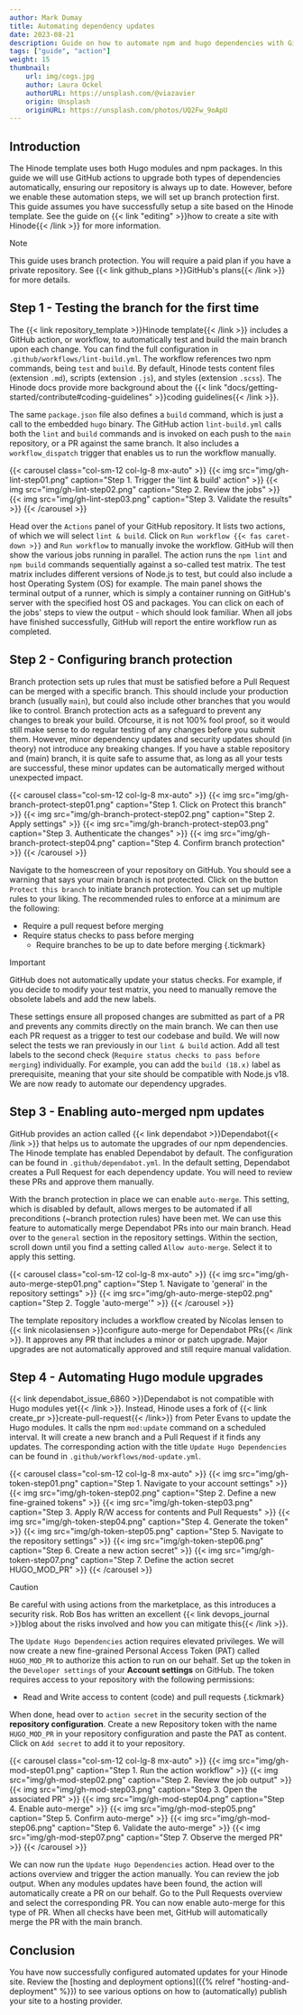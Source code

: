 ```yaml
---
author: Mark Dumay
title: Automating dependency updates
date: 2023-08-21
description: Guide on how to automate npm and hugo dependencies with GitHub actions.
tags: ["guide", "action"]
weight: 15
thumbnail: 
    url: img/cogs.jpg
    author: Laura Ockel
    authorURL: https://unsplash.com/@viazavier
    origin: Unsplash
    originURL: https://unsplash.com/photos/UQ2Fw_9oApU
---
```


## Introduction

The Hinode template uses both Hugo modules and npm packages. In this guide we will use GitHub actions to upgrade both types of dependencies automatically, ensuring our repository is always up to date. However, before we enable these automation steps, we will set up branch protection first. This guide assumes you have successfully setup a site based on the Hinode template. See the guide on {{< link "editing" >}}how to create a site with Hinode{{< /link >}} for more information.

> [!NOTE]
> This guide uses branch protection. You will require a paid plan if you have a private repository. See {{< link github_plans >}}GitHub's plans{{< /link >}} for more details.

## Step 1 - Testing the branch for the first time

The {{< link repository_template >}}Hinode template{{< /link >}} includes a GitHub action, or workflow, to automatically test and build the main branch upon each change. You can find the full configuration in `.github/workflows/lint-build.yml`. The workflow references two npm commands, being `test` and `build`. By default, Hinode tests content files (extension `.md`), scripts (extension `.js`), and styles (extension `.scss`). The Hinode docs provide more background about the {{< link "docs/getting-started/contribute#coding-guidelines" >}}coding guidelines{{< /link >}}.

The same `package.json` file also defines a `build` command, which is just a call to the embedded `hugo` binary. The GitHub action `lint-build.yml` calls both the `lint` and `build` commands and is invoked on each push to the `main` repository, or a PR against the same branch. It also includes a `workflow_dispatch` trigger that enables us to run the workflow manually.

{{< carousel class="col-sm-12 col-lg-8 mx-auto" >}}
  {{< img src="img/gh-lint-step01.png" caption="Step 1. Trigger the 'lint & build' action" >}}
  {{< img src="img/gh-lint-step02.png" caption="Step 2. Review the jobs" >}}
  {{< img src="img/gh-lint-step03.png" caption="Step 3. Validate the results" >}}
{{< /carousel >}}

Head over the `Actions` panel of your GitHub repository. It lists two actions, of which we will select `lint & build`. Click on `Run workflow {{< fas caret-down >}}` and `Run workflow` to manually invoke the workflow. GitHub will then show the various jobs running in parallel. The action runs the `npm lint` and `npm build` commands sequentially against a so-called test matrix. The test matrix includes different versions of Node.js to test, but could also include a host Operating System (OS) for example. The main panel shows the terminal output of a runner, which is simply a container running on GitHub's server with the specified host OS and packages. You can click on each of the jobs' steps to view the output - which should look familiar. When all jobs have finished successfully, GitHub will report the entire workflow run as completed.

## Step 2 - Configuring branch protection

Branch protection sets up rules that must be satisfied before a Pull Request can be merged with a specific branch. This should include your production branch (usually `main`), but could also include other branches that you would like to control. Branch protection acts as a safeguard to prevent any changes to break your build. Ofcourse, it is not 100% fool proof, so it would still make sense to do regular testing of any changes before you submit them. However, minor dependency updates and security updates should (in theory) not introduce any breaking changes. If you have a stable repository and (main) branch, it is quite safe to assume that, as long as all your tests are successful, these minor updates can be automatically merged without unexpected impact.

{{< carousel class="col-sm-12 col-lg-8 mx-auto" >}}
  {{< img src="img/gh-branch-protect-step01.png" caption="Step 1. Click on Protect this branch" >}}
  {{< img src="img/gh-branch-protect-step02.png" caption="Step 2. Apply settings" >}}
  {{< img src="img/gh-branch-protect-step03.png" caption="Step 3. Authenticate the changes" >}}
  {{< img src="img/gh-branch-protect-step04.png" caption="Step 4. Confirm branch protection" >}}
{{< /carousel >}}

Navigate to the homescreen of your repository on GitHub. You should see a warning that says your main branch is not protected. Click on the button `Protect this branch` to initiate branch protection. You can set up multiple rules to your liking. The recommended rules to enforce at a minimum are the following:

- Require a pull request before merging
- Require status checks to pass before merging
  - Require branches to be up to date before merging
{.tickmark}

> [!IMPORTANT]
> GitHub does not automatically update your status checks. For example, if you decide to modify your test matrix, you need to manually remove the obsolete labels and add the new labels.

These settings ensure all proposed changes are submitted as part of a PR and prevents any commits directly on the main branch. We can then use each PR request as a trigger to test our codebase and build. We will now select the tests we ran previously in our `lint & build` action. Add all test labels to the second check (`Require status checks to pass before merging`) individually. For example, you can add the `build (18.x)` label as prerequisite, meaning that your site should be compatible with Node.js v18. We are now ready to automate our dependency upgrades.

## Step 3 - Enabling auto-merged npm updates

GitHub provides an action called {{< link dependabot >}}Dependabot{{< /link >}} that helps us to automate the upgrades of our npm dependencies. The Hinode template has enabled Dependabot by default. The configuration can be found in `.github/dependabot.yml`. In the default setting, Dependabot creates a Pull Request for each dependency update. You will need to review these PRs and approve them manually.

With the branch protection in place we can enable `auto-merge`. This setting, which is disabled by default, allows merges to be automated if all preconditions (~branch protection rules) have been met. We can use this feature to automatically merge Dependabot PRs into our main branch. Head over to the `general` section in the repository settings. Within the section, scroll down until you find a setting called `Allow auto-merge`. Select it to apply this setting.

{{< carousel class="col-sm-12 col-lg-8 mx-auto" >}}
  {{< img src="img/gh-auto-merge-step01.png" caption="Step 1. Navigate to 'general' in the repository settings" >}}
  {{< img src="img/gh-auto-merge-step02.png" caption="Step 2. Toggle 'auto-merge'" >}}
{{< /carousel >}}

The template repository includes a workflow created by Nícolas Iensen to {{< link nicolasiensen >}}configure auto-merge for Dependabot PRs{{< /link >}}. It approves any PR that includes a minor or patch upgrade. Major upgrades are not automatically approved and still require manual validation.

## Step 4 - Automating Hugo module upgrades

{{< link dependabot_issue_6860 >}}Dependabot is not compatible with Hugo modules yet{{< /link >}}. Instead, Hinode uses a fork of {{< link create_pr >}}create-pull-request{{< /link>}} from Peter Evans to update the Hugo modules. It calls the npm `mod:update` command on a scheduled interval. It will create a new branch and a Pull Request if it finds any updates. The corresponding action with the title `Update Hugo Dependencies` can be found in `.github/workflows/mod-update.yml`.

{{< carousel class="col-sm-12 col-lg-8 mx-auto" >}}
  {{< img src="img/gh-token-step01.png" caption="Step 1. Navigate to your account settings" >}}
  {{< img src="img/gh-token-step02.png" caption="Step 2. Define a new fine-grained tokens" >}}
  {{< img src="img/gh-token-step03.png" caption="Step 3. Apply R/W access for contents and Pull Requests" >}}
  {{< img src="img/gh-token-step04.png" caption="Step 4. Generate the token" >}}
  {{< img src="img/gh-token-step05.png" caption="Step 5. Navigate to the repository settings" >}}
  {{< img src="img/gh-token-step06.png" caption="Step 6. Create a new action secret" >}}
  {{< img src="img/gh-token-step07.png" caption="Step 7. Define the action secret HUGO_MOD_PR" >}}
{{< /carousel >}}

> [!CAUTION]
> Be careful with using actions from the marketplace, as this introduces a security risk. Rob Bos has written an excellent {{< link devops_journal >}}blog about the risks involved and how you can mitigate this{{< /link >}}.

The `Update Hugo Dependencies` action requires elevated privileges. We will now create a new fine-grained Personal Access Token (PAT) called `HUGO_MOD_PR` to authorize this action to run on our behalf. Set up the token in the `Developer settings` of your **Account settings** on GitHub. The token requires access to your repository with the following permissions:

- Read and Write access to content (code) and pull requests
{.tickmark}

When done, head over to `action secret` in the security section of the **repository configuration**. Create a new Repository token with the name `HUGO_MOD_PR` in your repository configuration and paste the PAT as content. Click on `Add secret` to add it to your repository.

{{< carousel class="col-sm-12 col-lg-8 mx-auto" >}}
  {{< img src="img/gh-mod-step01.png" caption="Step 1. Run the action workflow" >}}
  {{< img src="img/gh-mod-step02.png" caption="Step 2. Review the job output" >}}
  {{< img src="img/gh-mod-step03.png" caption="Step 3. Open the associated PR" >}}
  {{< img src="img/gh-mod-step04.png" caption="Step 4. Enable auto-merge" >}}
  {{< img src="img/gh-mod-step05.png" caption="Step 5. Confirm auto-merge" >}}
  {{< img src="img/gh-mod-step06.png" caption="Step 6. Validate the auto-merge" >}}
  {{< img src="img/gh-mod-step07.png" caption="Step 7. Observe the merged PR" >}}
{{< /carousel >}}

We can now run the `Update Hugo Dependencies` action. Head over to the actions overview and trigger the action manually. You can review the job output. When any modules updates have been found, the action will automatically create a PR on our behalf. Go to the Pull Requests overview and select the corresponding PR. You can now enable auto-merge for this type of PR. When all checks have been met, GitHub will automatically merge the PR with the main branch.

## Conclusion

You have now successfully configured automated updates for your Hinode site. Review the [hosting and deployment options]({{% relref "hosting-and-deployment" %}}) to see various options on how to (automatically) publish your site to a hosting provider.
